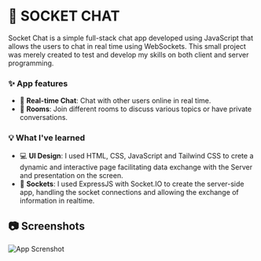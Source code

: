 
# 💬 SOCKET CHAT 

Socket Chat is a simple full-stack chat app developed using JavaScript that allows the users to chat in real time using WebSockets. This small project was merely created to test and develop my skills on both client and server programming.


### ✨ App features

- 💬 **Real-time Chat**: Chat with other users online in real time.
- 👥 **Rooms**: Join different rooms to discuss various topics or have private conversations.



### 💡 What I've learned
* 💻 **UI Design**: I used HTML, CSS, JavaScript and Tailwind CSS to crete a dynamic and interactive page facilitating data exchange with the Server and presentation on the screen.
* 📡 **Sockets**: I used ExpressJS with Socket.IO to create the server-side app, handling the socket connections and allowing the exchange of information in realtime.


## 📷 Screenshots
![App Screnshot](https://i.pinimg.com/736x/df/f9/8d/dff98d086073c41579944fdbb835b854.jpg)